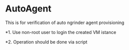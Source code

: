 # AutoAgent
This is for verification of auto ngrinder agent provisioning

 *1. Use non-root user to login the created VM istance
 
 *2. Operation should be done via script
